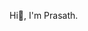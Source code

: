 Hi👋,  I'm Prasath.
<!---
PrasathVjKmr/PrasathVjKmr is a ✨ special ✨ repository because its `README.md` (this file) appears on your GitHub profile.
You can click the Preview link to take a look at your changes.
--->
